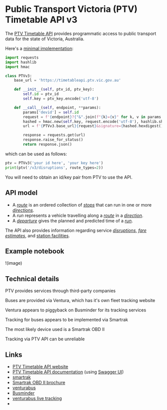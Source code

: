 # Public Transport Victoria (PTV) Timetable API v3
The [PTV Timetable API](https://www.ptv.vic.gov.au/footer/data-and-reporting/datasets/ptv-timetable-api/) provides programmatic access to public transport data for the state of Victoria, Australia.

Here's a [minimal implementation](https://github.com/r1cc4rdo/PTV_v3/blob/main/ptvv3.py):
``` python
import requests
import hashlib
import hmac

class PTVv3:    
    base_url = 'https://timetableapi.ptv.vic.gov.au'

    def __init__(self, ptv_id, ptv_key):
        self.id = ptv_id
        self.key = ptv_key.encode('utf-8')

    def __call__(self, endpoint, **params):
        params['devid'] = self.id
        request = f'{endpoint}?{"&".join(f"{k}={v}" for k, v in params.items())}'
        hashed = hmac.new(self.key, request.encode('utf-8'), hashlib.sha1)
        url = f'{PTVv3.base_url}{request}&signature={hashed.hexdigest()}'

        response = requests.get(url)
        response.raise_for_status()
        return response.json()
```
which can be used as follows:
``` python
ptv = PTVv3('your id here', 'your key here')
print(ptv('/v3/disruptions', route_types=2))
```
You will need to obtain an id/key pair from PTV to use the API.

## API model
* A *[route](https://timetableapi.ptv.vic.gov.au/swagger/ui/index#!/Routes)* is an ordered collection of *[stops](https://timetableapi.ptv.vic.gov.au/swagger/ui/index#!/Stops)* that can run in one or more *[directions](https://timetableapi.ptv.vic.gov.au/swagger/ui/index#!/Directions)*.
* A *run* represents a vehicle travelling along a *[route](https://timetableapi.ptv.vic.gov.au/swagger/ui/index#!/Routes)* in a *[direction](https://timetableapi.ptv.vic.gov.au/swagger/ui/index#!/Directions)*.
* A *[departure](https://timetableapi.ptv.vic.gov.au/swagger/ui/index#!/Departures)* gives the planned and predicted time of a *[run](https://timetableapi.ptv.vic.gov.au/swagger/ui/index#!/Runs)*.

The API also provides information regarding service *[disruptions](https://timetableapi.ptv.vic.gov.au/swagger/ui/index#!/Disruptions)*, *[fare estimates](https://timetableapi.ptv.vic.gov.au/swagger/ui/index#!/FareEstimate)*, and [station facilities](https://timetableapi.ptv.vic.gov.au/swagger/ui/index#!/Stops).

## Example notebook
!(image)

## Technical details
PTV provides services through third-party companies

Buses are provided via Ventura, which has it's own fleet tracking website

Ventura appears to piggyback on Busminder for its tracking services

Tracking for buses appears to be implemented via Smartrak

The most likely device used is a Smartrak OBD II

Tracking via PTV API can be unreliable

## Links
* [PTV Timetable API website](https://www.ptv.vic.gov.au/footer/data-and-reporting/datasets/ptv-timetable-api/)
* [PTV Timetable API documentation](https://timetableapi.ptv.vic.gov.au/swagger/ui/index) (using [Swagger UI](https://swagger.io/))
* [smartrak](https://smartrak.com)
* [Smartrak OBD II brochure](https://go.smartrak.com/rs/040-SMS-890/images/PDF-Product-Brochure-1199-OBD-II.pdf)
* [venturabus](https://www.venturabus.com.au/live-tracking/details/142/oakleigh-box-hill-via-clayton-monash-university-mt-waverley#)
* [Busminder](https://maps.busminder.com.au/route/live/D2CAE095-483D-46A7-B4AD-09A6F97618F3)
* [venturabus live tracking](https://www.venturabus.com.au/live-tracking)
* 